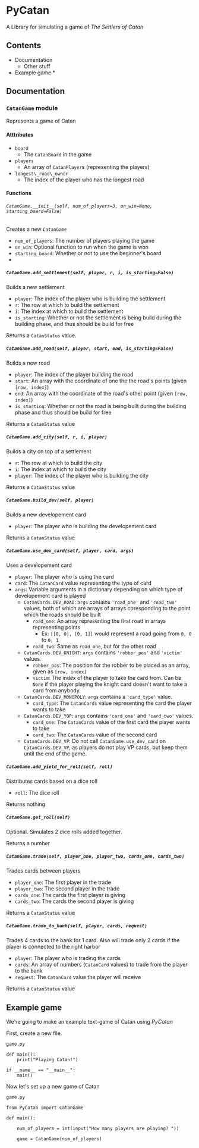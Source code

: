 # PyCatan

A Library for simulating a game of *The Settlers of Catan*

## Contents
* Documentation
  * Other stuff
* Example game
  *

## Documentation

### `CatanGame` module

Represents a game of Catan

#### Atttributes

* `board`
  * The `CatanBoard` in the game
* `players`
  * An array of `CatanPlayer`s (representing the players)
* `longest\_road\_owner`
  * The index of the player who has the longest road

#### Functions

###### `CatanGame.__init__(self, num_of_players=3, on_win=None, starting_board=False)`

Creates a new `CatanGame`

* `num_of_players`: The number of players playing the game
* `on_win`: Optional function to run when the game is won
* `starting_board`: Whether or not to use the beginner's board
* 
##### `CatanGame.add_settlement(self, player, r, i, is_starting=False)`

Builds a new settlement

* `player`: The index of the player who is building the settlement
* `r`: The row at which to build the settlement
* `i`: The index at which to build the settlement
* `is_starting`: Whether or not the settlement is being build during the building phase, and thus should be build for free

Returns a `CatanStatus` value.

##### `CatanGame.add_road(self, player, start, end, is_starting=False)`

Builds a new road

* `player`: The index of the player building the road
* `start`: An array with the coordinate of one the the road's points (given `[row, index]`)
* `end`: An array with the coordinate of the road's other point (given `[row, index]`)
* `is_starting`: Whether or not the road is being built during the building phase and thus should be build for free

Returns a `CatanStatus` value

##### `CatanGame.add_city(self, r, i, player)`

Builds a city on top of a settlement

* `r`: The row at which to build the city
* `i`: The index at which to build the city
* `player`: The index of the player who is building the city

Returns a `CatanStatus` value

##### `CatanGame.build_dev(self, player)`

Builds a new developement card

* `player`: The player who is building the developement card

Returns a `CatanStatus` value

##### `CatanGame.use_dev_card(self, player, card, args)`

Uses a developement card

* `player`: The player who is using the card
* `card`: The `CatanCard` value representing the type of card
* `args`: Variable arguments in a dictionary depending on which type of developement card is played
  * `CatanCards.DEV_ROAD`: `args` contains `'road_one'` and `'road_two'` values, both of which are arrays of arrays coresponding to the point which the roads should be built
    * `road_one`: An array representing the first road in arrays representing points
      * Ex: `[[0, 0], [0, 1]]` would represent a road going from `0, 0` to `0, 1`
    * `road_two`: Same as `road_one`, but for the other road
  * `CatanCards.DEV_KNIGHT`: `args` contains `'robber_pos'` and `'victim'` values.
    * `robber_pos`: The position for the robber to be placed as an array, given as `[row, index]`
    *  `victim`: The index of the player to take the card from. Can be `None` if the player playing the knight card doesn't want to take a card from anybody.
  * `CatanCards.DEV_MONOPOLY`: `args` contains a `'card_type'` value.
    * `card_type`: The `CatanCards` value representing the card the player wants to take
  * `CatanCards.DEV_YOP`: `args` contains `'card_one'` and `'card_two'` values.
    * `card_one`: The `CatanCards` value of the first card the player wants to take
    * `card_two`: The `CatanCards` value of the second card
  * `CatanCards.DEV_VP`: Do not call `CatanGame.use_dev_card` on `CatanCards.DEV_VP`, as players do not play VP cards, but keep them until the end of the game.

##### `CatanGame.add_yield_for_roll(self, roll)`

Distributes cards based on a dice roll

* `roll`: The dice roll

Returns nothing

##### `CatanGame.get_roll(self)`

Optional. Simulates 2 dice rolls added together.

Returns a number

##### `CatanGame.trade(self, player_one, player_two, cards_one, cards_two)`

Trades cards between players
* `player_one`: The first player in the trade
* `player_two`: The second player in the trade
* `cards_one`: The cards the first player is giving
* `cards_two`: The cards the second player is giving

Returns a `CatanStatus` value

##### `CatanGame.trade_to_bank(self, player, cards, request)`

Trades 4 cards to the bank for 1 card.
Also will trade only 2 cards if the player is connected to the right harbor

* `player`: The player who is trading the cards
* `cards`: An array of numbers (`CatanCard` values) to trade from the player to the bank
* `request`: The `CatanCard` value the player will receive

Returns a `CatanStatus` value

## Example game

We're going to make an example text-game of Catan using *PyCatan*

First, create a new file.


`game.py`

```
def main():
	print("Playing Catan!")

if __name__ == "__main__":
	main()
```


Now let's set up a new game of Catan

`game.py`

```
from PyCatan import CatanGame

def main():

	num_of_players = int(input("How many players are playing? "))

	game = CatanGame(num_of_players)

```